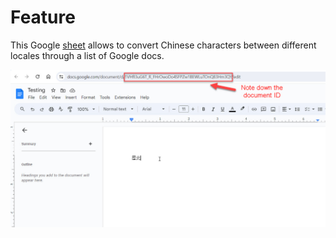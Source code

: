 # Feature

This Google [sheet](https://docs.google.com/spreadsheets/d/168JmVtxCAUMVs08IECgaavKVfPyxLe3oNiQqVrenrZU/edit#gid=0) allows to convert Chinese characters between different locales through a list of Google docs.

![](https://github.com/nungbin/Convert-Chinese-Characters-Between-Different-Locales/blob/main/1.jpg)
